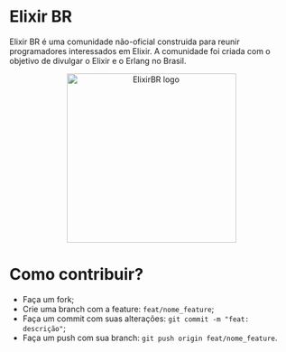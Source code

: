 

# Elixir BR

Elixir BR é uma comunidade não-oficial construida para reunir programadores interessados em Elixir. A comunidade foi criada com o objetivo de divulgar o Elixir e o Erlang no Brasil.

<p align="center"><a href="https://elixirbr.org/" target="_blank" rel="noopener noreferrer"><img width="300" src="https://elixirbr.org/img/logo_512x512.png" alt="ElixirBR logo"></a></p>

# Como contribuir?

- Faça um fork;
- Crie uma branch com a feature: `feat/nome_feature`;
- Faça um commit com suas alterações: `git commit -m "feat: descrição"`;
- Faça um push com sua branch: `git push origin feat/nome_feature`.